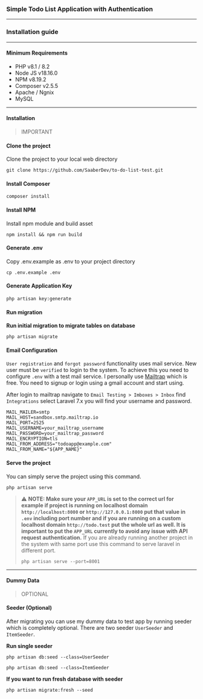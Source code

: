 ### Simple Todo List Application with Authentication

---

### Installation guide

---

#### Minimum Requirements

* PHP v8.1 / 8.2
* Node JS v18.16.0
* NPM v8.19.2
* Composer v2.5.5
* Apache / Ngnix
* MySQL

---

#### Installation

> IMPORTANT

#### Clone the project

Clone the project to your local web directory

```
git clone https://github.com/SaaberDev/to-do-list-test.git
```

#### Install Composer

```
composer install
```

#### Install NPM

Install npm module and build asset

```
npm install && npm run build
```

#### Generate .env

Copy .env.example as .env to your project directory

```
cp .env.example .env
```

#### Generate Application Key
```
php artisan key:generate
```

#### Run migration

**Run initial migration to migrate tables on database**
```
php artisan migrate
```

#### Email Configuration

`User registration` and `forgot password` functionality uses mail service. New user must be `verified` to login to the system. To achieve this you need to configure `.env` with a test mail service. I personally use [Mailtrap](https://mailtrap.io/) which is free. You need to signup or login using a gmail account and start using.

After login to mailtrap navigate to `Email Testing > Imboxes > Inbox` find `Integrations` select Laravel 7.x you will find your username and password.

```
MAIL_MAILER=smtp
MAIL_HOST=sandbox.smtp.mailtrap.io
MAIL_PORT=2525
MAIL_USERNAME=your_mailtrap_username
MAIL_PASSWORD=your_mailtrap_password
MAIL_ENCRYPTION=tls
MAIL_FROM_ADDRESS="todoapp@example.com"
MAIL_FROM_NAME="${APP_NAME}"
```

#### Serve the project

You can simply serve the project using this command.

```
php artisan serve
```

> ⚠️ **NOTE: Make sure your `APP_URL` is set to the correct url for example if project is running on localhost domain `http://localhost:8000` or `http://127.0.0.1:8000` put that value in `.env` including port number and if you are running on a custom localhost domain `http://todo.test` put the whole url as well. It is important to put the `APP_URL` currently to avoid any issue with API request authentication.**
> If you are already running another project in the system with same port use this command to serve laravel in different port.
> 
>  ```
> php artisan serve --port=8001
> ```

---

#### Dummy Data

> OPTIONAL

#### Seeder (Optional)
After migrating you can use my dummy data to test app by running seeder which is completely optional. There are two seeder `UserSeeder` and `ItemSeeder`.

**Run single seeder**
```
php artisan db:seed --class=UserSeeder
```

```
php artisan db:seed --class=ItemSeeder
```

**If you want to run fresh database with seeder**

```
php artisan migrate:fresh --seed
```
